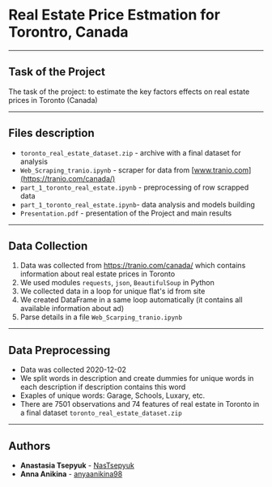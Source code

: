 # Real Estate Price Estmation for Torontro, Canada
***
## Task of the Project
The task of the project: to estimate the key factors effects on real estate prices in Toronto (Canada)
***
## Files description
* `toronto_real_estate_dataset.zip` - archive with a final dataset for analysis
* `Web_Scraping_tranio.ipynb` - scraper for data from [www.tranio.com](https://tranio.com/canada/)
* `part_1_toronto_real_estate.ipynb` - preprocessing of row scrapped data
* `part_1_toronto_real_estate.ipynb`- data analysis and models building
* `Presentation.pdf` - presentation of the Project and main results
***
## Data Collection
1) Data was collected from https://tranio.com/canada/ which contains information about real estate prices in Toronto
2) We used modules `requests`, `json`, `BeautifulSoup` in Python
3) We collected data in a loop for unique flat's id from site
4) We created DataFrame in a same loop automatically (it contains all available information about ad)
5) Parse details in a file `Web_Scarping_tranio.ipynb`
***
## Data Preprocessing
* Data was collected 2020-12-02
* We split words in description and create dummies for unique words in each description if description contains this word
* Exaples of unique words: Garage, Schools, Luxary, etc.
* There are 7501 observations and 74 features of real estate in Toronto in a final dataset `toronto_real_estate_dataset.zip`
***
## Authors
* **Anastasia Tsepyuk**  - [NasTsepyuk](https://github.com/NasTsepyuk)
* **Anna Anikina**  - [anyaanikina98](https://github.com/anyaanikina98)
